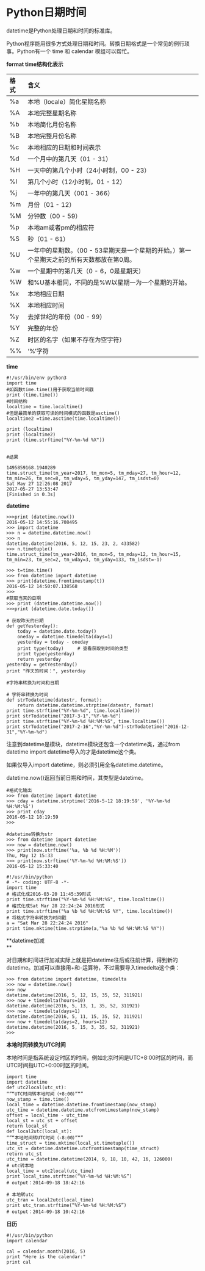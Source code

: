 # Python日期时间

datetime是Python处理日期和时间的标准库。

Python程序能用很多方式处理日期和时间。转换日期格式是一个常见的例行琐事。Python有一个 time 和 calendar 模组可以帮忙。

**format time结构化表示**

| 格式 | **含义** |
| :--- | :--- |
| %a | 本地（locale）简化星期名称 |
| %A | 本地完整星期名称 |
| %b | 本地简化月份名称 |
| %B | 本地完整月份名称 |
| %c | 本地相应的日期和时间表示 |
| %d | 一个月中的第几天（01 - 31） |
| %H | 一天中的第几个小时（24小时制，00 - 23） |
| %I | 第几个小时（12小时制，01 - 12） |
| %j | 一年中的第几天（001 - 366） |
| %m | 月份（01 - 12） |
| %M | 分钟数（00 - 59） |
| %p | 本地am或者pm的相应符 |
| %S | 秒（01 - 61） |
| %U | 一年中的星期数。（00 - 53星期天是一个星期的开始。）第一个星期天之前的所有天数都放在第0周。 |
| %w | 一个星期中的第几天（0 - 6，0是星期天） |
| %W | 和%U基本相同，不同的是%W以星期一为一个星期的开始。 |
| %x | 本地相应日期 |
| %X | 本地相应时间 |
| %y | 去掉世纪的年份（00 - 99） |
| %Y | 完整的年份 |
| %Z | 时区的名字（如果不存在为空字符） |
| %% | ‘%’字符 |

**time**

```
#!/usr/bin/env python3
import time
#如函数time.time()用于获取当前时间戳
print (time.time())
#时间结构
localtime = time.localtime()
#但是最简单的获取可读的时间模式的函数是asctime()
localtime2 =time.asctime(time.localtime())

print (localtime)
print (localtime2)
print (time.strftime("%Y-%m-%d %X"))


#结果

1495859168.1940289
time.struct_time(tm_year=2017, tm_mon=5, tm_mday=27, tm_hour=12, tm_min=26, tm_sec=8, tm_wday=5, tm_yday=147, tm_isdst=0)
Sat May 27 12:26:08 2017
2017-05-27 13:53:47
[Finished in 0.3s]
```

**datetime**

```
>>>print (datetime.now())
2016-05-12 14:55:16.708495
>>> import datetime
>>> n = datetime.datetime.now()
>>> n
datetime.datetime(2016, 5, 12, 15, 23, 2, 433582)
>>> n.timetuple()
time.struct_time(tm_year=2016, tm_mon=5, tm_mday=12, tm_hour=15, tm_min=23, tm_sec=2, tm_wday=3, tm_yday=133, tm_isdst=-1)

>>> t=time.time()
>>> from datetime import datetime
>>> print(datetime.fromtimestamp(t))
2016-05-12 14:50:07.138568
>>>
#获取当天的日期
>>> print (datetime.datetime.now())
>>>print (datetime.date.today())

# 获取昨天的日期
def getYesterday():
    today = datetime.date.today()
    oneday = datetime.timedelta(days=1)
    yesterday = today - oneday
    print type(today)     # 查看获取到时间的类型
    print type(yesterday)
    return yesterday
yesterday = getYesterday()
print "昨天的时间：", yesterday

#字符串转换为时间和日期

# 字符串转换为时间
def strTodatetime(datestr, format):
    return datetime.datetime.strptime(datestr, format)
print time.strftime("%Y-%m-%d", time.localtime())
print strTodatetime("2017-3-1","%Y-%m-%d")
print time.strftime("%Y-%m-%d %H:%M:%S", time.localtime())
print strTodatetime("2017-2-16","%Y-%m-%d")-strTodatetime("2016-12-31","%Y-%m-%d")
```

注意到datetime是模块，datetime模块还包含一个datetime类，通过from datetime import datetime导入的才是datetime这个类。

如果仅导入import datetime，则必须引用全名datetime.datetime。

datetime.now\(\)返回当前日期和时间，其类型是datetime。

```
#格式化输出
>>> from datetime import datetime
>>> cday = datetime.strptime('2016-5-12 18:19:59', '%Y-%m-%d %H:%M:%S')
>>> print cday
2016-05-12 18:19:59
>>>

#datetime转换为str
>>> from datetime import datetime
>>> now = datetime.now()
>>> print(now.strftime('%a, %b %d %H:%M'))
Thu, May 12 15:33
>>> print(now.strftime('%Y-%m-%d %H:%M:%S'))
2016-05-12 15:33:40
```

```
#!/usr/bin/python
# -*- coding: UTF-8 -*-
import time
# 格式化成2016-03-20 11:45:39形式
print time.strftime("%Y-%m-%d %H:%M:%S", time.localtime())
# 格式化成Sat Mar 28 22:24:24 2016形式
print time.strftime("%a %b %d %H:%M:%S %Y", time.localtime())
# 将格式字符串转换为时间戳
a = "Sat Mar 28 22:24:24 2016"
print time.mktime(time.strptime(a,"%a %b %d %H:%M:%S %Y"))
```

**datetime加减                                
**

对日期和时间进行加减实际上就是把datetime往后或往前计算，得到新的datetime。加减可以直接用+和-运算符，不过需要导入timedelta这个类：

```
>>> from datetime import datetime, timedelta
>>> now = datetime.now()
>>> now
datetime.datetime(2016, 5, 12, 15, 35, 52, 311921)
>>> now + timedelta(hours=10)
datetime.datetime(2016, 5, 13, 1, 35, 52, 311921)
>>> now - timedelta(days=1)
datetime.datetime(2016, 5, 11, 15, 35, 52, 311921)
>>> now + timedelta(days=2, hours=12)
datetime.datetime(2016, 5, 15, 3, 35, 52, 311921)
>>>
```

**本地时间转换为UTC时间**

本地时间是指系统设定时区的时间，例如北京时间是UTC+8:00时区的时间，而UTC时间指UTC+0:00时区的时间。

```
import time
import datetime
def utc2local(utc_st):
“”“UTC时间转本地时间（+8:00）”“”
now_stamp = time.time()
local_time = datetime.datetime.fromtimestamp(now_stamp)
utc_time = datetime.datetime.utcfromtimestamp(now_stamp)
offset = local_time - utc_time
local_st = utc_st + offset
return local_st
def local2utc(local_st):
“”“本地时间转UTC时间（-8:00）”“”
time_struct = time.mktime(local_st.timetuple())
utc_st = datetime.datetime.utcfromtimestamp(time_struct)
return utc_st
utc_time = datetime.datetime(2014, 9, 18, 10, 42, 16, 126000)
# utc转本地
local_time = utc2local(utc_time)
print local_time.strftime(“%Y-%m-%d %H:%M:%S”)
# output：2014-09-18 18:42:16

# 本地转utc
utc_tran = local2utc(local_time)
print utc_tran.strftime(“%Y-%m-%d %H:%M:%S”)
# output：2014-09-18 10:42:16
```

**日历**

```
#!/usr/bin/python
import calendar

cal = calendar.month(2016, 5)
print "Here is the calendar:"
print cal
```



